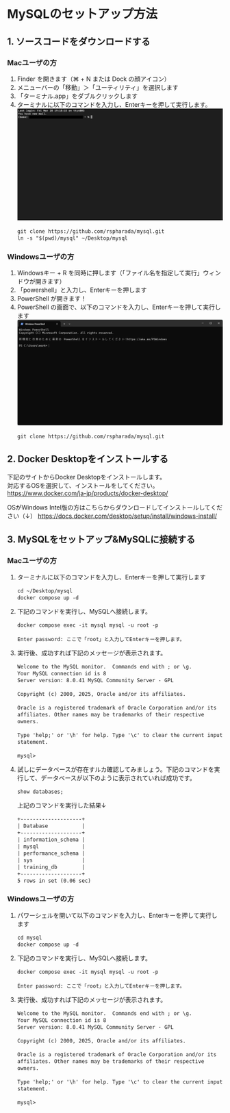 # MySQLのセットアップ方法
 
## 1. ソースコードをダウンロードする

### Macユーザの方
1. Finder を開きます（⌘ + N または Dock の顔アイコン）
2. メニューバーの「移動」＞「ユーティリティ」を選択します
3. 「ターミナル.app」をダブルクリックします
4. ターミナルに以下のコマンドを入力し、Enterキーを押して実行します。
![ターミナル](./images/terminal.png)
    ```console
    git clone https://github.com/rspharada/mysql.git
    ln -s "$(pwd)/mysql" ~/Desktop/mysql
    ```

### Windowsユーザの方
1. Windowsキー + R を同時に押します（「ファイル名を指定して実行」ウィンドウが開きます）
2. 「powershell」と入力し、Enterキーを押します
3. PowerShell が開きます！
4. PowerShell の画面で、以下のコマンドを入力し、Enterキーを押して実行します
![powershell](./images/powershell.png)
    ```console
    git clone https://github.com/rspharada/mysql.git
    ```

## 2. Docker Desktopをインストールする
下記のサイトからDocker Desktopをインストールします。  
対応するOSを選択して、インストールをしてください。
https://www.docker.com/ja-jp/products/docker-desktop/

OSがWindows Intel版の方はこちらからダウンロードしてインストールしてください（↓）
https://docs.docker.com/desktop/setup/install/windows-install/

## 3. MySQLをセットアップ&MySQLに接続する

### Macユーザの方
1. ターミナルに以下のコマンドを入力し、Enterキーを押して実行します
    ```console
    cd ~/Desktop/mysql
    docker compose up -d
    ```

2. 下記のコマンドを実行し、MySQLへ接続します。
    ```console
    docker compose exec -it mysql mysql -u root -p 

    Enter password: ここで「root」と入力してEnterキーを押します。
    ```

3. 実行後、成功すれば下記のメッセージが表示されます。
    ```
    Welcome to the MySQL monitor.  Commands end with ; or \g.
    Your MySQL connection id is 8
    Server version: 8.0.41 MySQL Community Server - GPL

    Copyright (c) 2000, 2025, Oracle and/or its affiliates.

    Oracle is a registered trademark of Oracle Corporation and/or its
    affiliates. Other names may be trademarks of their respective
    owners.

    Type 'help;' or '\h' for help. Type '\c' to clear the current input statement.

    mysql>
    ```

4. 試しにデータベースが存在すルカ確認してみましょう。下記のコマンドを実行して、データベースが以下のように表示されていれば成功です。
    ```cinsole
    show databases;
    ````

    上記のコマンドを実行した結果↓
    ```console
    +--------------------+
    | Database           |
    +--------------------+
    | information_schema |
    | mysql              |
    | performance_schema |
    | sys                |
    | training_db        |
    +--------------------+
    5 rows in set (0.06 sec)
    ```


### Windowsユーザの方
1. パワーシェルを開いて以下のコマンドを入力し、Enterキーを押して実行します
    ```console
    cd mysql
    docker compose up -d
    ```

2. 下記のコマンドを実行し、MySQLへ接続します。
    ```console
    docker compose exec -it mysql mysql -u root -p 

    Enter password: ここで「root」と入力してEnterキーを押します。
    ```

3. 実行後、成功すれば下記のメッセージが表示されます。
    ```
    Welcome to the MySQL monitor.  Commands end with ; or \g.
    Your MySQL connection id is 8
    Server version: 8.0.41 MySQL Community Server - GPL

    Copyright (c) 2000, 2025, Oracle and/or its affiliates.

    Oracle is a registered trademark of Oracle Corporation and/or its
    affiliates. Other names may be trademarks of their respective
    owners.

    Type 'help;' or '\h' for help. Type '\c' to clear the current input statement.

    mysql>
    ```
